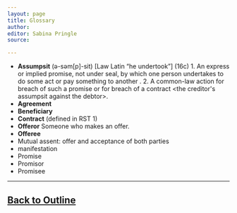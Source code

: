 ```yaml
---
layout: page
title: Glossary
author:
editor: Sabina Pringle
source:

---
```


- **Assumpsit** (ə-səm[p]-sit) [Law Latin “he undertook”] (16c) 1. An express or implied promise, not under seal, by which one person undertakes to do some act or pay something to another <an assumpsit to pay a debt>. 2. A common-law action for breach of such a promise or for breach of a contract <the creditor's assumpsit against the debtor>.
- **Agreement**
- **Beneficiary**
- **Contract** (defined in RST 1)
- **Offeror** Someone who makes an offer.
- **Offeree**
- Mutual assent: offer and acceptance of both parties
- manifestation
- Promise  
- Promisor
- Promisee

---

[Back to Outline](https://binipringle.github.io/contracts/texts/0-outline/)
---
